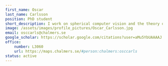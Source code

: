 ```yaml
---
first_name: Oscar
last_name: Carlsson
position: PhD student
short_description: I work on spherical computer vision and the theory of equivariant neural networks.
image: /assets/images/profile_pictures/Oscar_Carlsson.jpg
email: osccarls@chalmers.se
google_scholar: https://scholar.google.com/citations?user=aMu5YbUAAAAJ
office:
    number: L3060
    url: https://maps.chalmers.se/#person:chalmers:osccarls
status: active
---
```


